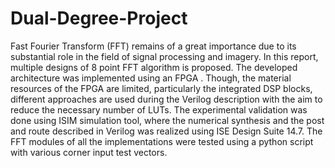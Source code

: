 # Dual-Degree-Project

Fast Fourier Transform (FFT) remains of a great importance due to its substantial role in the field of signal processing and imagery. In this report, multiple designs of 8 point FFT  algorithm is proposed. The developed architecture was implemented using an FPGA . Though, the material resources of the FPGA are limited, particularly the integrated DSP blocks, different approaches are used during the Verilog description with the aim to reduce the necessary number of LUTs. The experimental validation was done using ISIM simulation tool, where the numerical synthesis and the post and route described in Verilog was realized using ISE Design Suite 14.7. The FFT modules of all the implementations were tested using a python script with various corner input test vectors.

